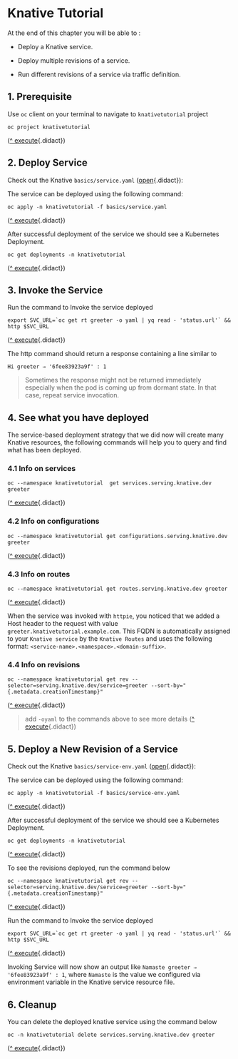 # Knative Tutorial

At the end of this chapter you will be able to :

- Deploy a Knative service.

- Deploy multiple revisions of a service.

- Run different revisions of a service via traffic definition.

## 1. Prerequisite

Use `oc` client on your terminal to navigate to `knativetutorial` project

```
oc project knativetutorial
```
([^ execute](didact://?commandId=vscode.didact.sendNamedTerminalAString&text=ocTerm$$oc%20project%20knativetutorial&completion=Run%20oc%20project%20command. "Opens a new terminal and sends the command above"){.didact})

## 2. Deploy Service

Check out the Knative `basics/service.yaml` ([open](didact://?commandId=vscode.openFolder&projectFilePath=basics/service.yaml&completion=Opened%20the%20service.yaml%20file "Opens the basics/service.yaml file"){.didact}):

The service can be deployed using the following command:

```
oc apply -n knativetutorial -f basics/service.yaml
```
([^ execute](didact://?commandId=vscode.didact.sendNamedTerminalAString&text=knTerm$$oc%20apply%20-n%20knativetutorial%20-f%20basics/service.yaml&completion=Run%20oc%20apply%20command. "Opens a new terminal and sends the command above"){.didact})

After successful deployment of the service we should see a Kubernetes Deployment.

```
oc get deployments -n knativetutorial
```
([^ execute](didact://?commandId=vscode.didact.sendNamedTerminalAString&text=ocTerm$$oc%20get%20deployments%20-n%20knativetutorial&completion=Run%20oc%20get%20deployments%20command. "Opens a new terminal and sends the command above"){.didact})

## 3. Invoke the Service

Run the command to Invoke the service deployed
```
export SVC_URL=`oc get rt greeter -o yaml | yq read - 'status.url'` && http $SVC_URL
```
([^ execute](didact://?commandId=vscode.didact.sendNamedTerminalAString&text=curlTerm$$export%20SVC_URL%3D%60oc%20get%20rt%20greeter%20-o%20yaml%20%7C%20yq%20read%20-%20%27status.url%27%60%20%26%26%20http%20%24SVC_URL%0A&completion=Invoke%20Knative%20deployment. "Opens a new terminal and sends the command above"){.didact})

The http command should return a response containing a line similar to 
```
Hi greeter ⇒ '6fee83923a9f' : 1
```

> Sometimes the response might not be returned immediately especially when the pod is coming up from dormant state. In that case, repeat service invocation.

## 4. See what you have deployed

The service-based deployment strategy that we did now will create many Knative resources, the following commands will help you to query and find what has been deployed.

### 4.1 Info on services
```
oc --namespace knativetutorial  get services.serving.knative.dev greeter
```
([^ execute](didact://?commandId=vscode.didact.sendNamedTerminalAString&text=ocTerm$$oc%20--namespace%20knativetutorial%20get%20services.serving.knative.dev%20greeter&completion=Run%20oc%20get%20kn-services%20command. "Opens a new terminal and sends the command above"){.didact})

### 4.2 Info on configurations

```
oc --namespace knativetutorial get configurations.serving.knative.dev greeter
```
([^ execute](didact://?commandId=vscode.didact.sendNamedTerminalAString&text=ocTerm$$oc%20--namespace%20knativetutorial%20get%20configurations.serving.knative.dev%20greeter&completion=Run%20oc%20get%20kn-config%20command. "Opens a new terminal and sends the command above"){.didact})

### 4.3 Info on routes

```
oc --namespace knativetutorial get routes.serving.knative.dev greeter
```
([^ execute](didact://?commandId=vscode.didact.sendNamedTerminalAString&text=ocTerm$$oc%20--namespace%20knativetutorial%20get%20routes.serving.knative.dev%20greeter&completion=Run%20oc%20get%20kn-routes%20command. "Opens a new terminal and sends the command above"){.didact})

When the service was invoked with `httpie`, you noticed that we added a Host header to the request with value `greeter.knativetutorial.example.com`. This FQDN is automatically assigned to your `Knative service` by the `Knative Routes` and uses the following format: `<service-name>.<namespace>.<domain-suffix>`.

### 4.4 Info on revisions

```
oc --namespace knativetutorial get rev --selector=serving.knative.dev/service=greeter --sort-by="{.metadata.creationTimestamp}"
```
([^ execute](didact://?commandId=vscode.didact.sendNamedTerminalAString&text=ocTerm$$oc%20--namespace%20knativetutorial%20get%20rev%20--selector%3Dserving.knative.dev%2Fservice%3Dgreeter%20--sort-by%3D%22%7B.metadata.creationTimestamp%7D%22%0A&completion=Run%20oc%20get%20kn-services%20command. "Opens a new terminal and sends the command above"){.didact})

>add `-oyaml` to the commands above to see more details
([^ execute](didact://?commandId=vscode.didact.sendNamedTerminalAString&text=ocTerm$$oc%20--namespace%20knativetutorial%20get%20rev%20--selector%3Dserving.knative.dev%2Fservice%3Dgreeter%20--sort-by%3D%22%7B.metadata.creationTimestamp%7D%22%20-oyaml&completion=Run%20oc%20get%20kn-services%20command. "Opens a new terminal and sends the command above"){.didact})

## 5. Deploy a New Revision of a Service

Check out the Knative `basics/service-env.yaml` ([open](didact://?commandId=vscode.openFolder&projectFilePath=basics/service-env.yaml&completion=Opened%20the%20service-env.yaml%20file "Opens the basics/service-env.yaml file"){.didact}):

The service can be deployed using the following command:

```
oc apply -n knativetutorial -f basics/service-env.yaml
```
([^ execute](didact://?commandId=vscode.didact.sendNamedTerminalAString&text=knTerm$$oc%20apply%20-n%20knativetutorial%20-f%20basics/service-env.yaml&completion=Run%20oc%20apply%20command. "Opens a new terminal and sends the command above"){.didact})

After successful deployment of the service we should see a Kubernetes Deployment.

```
oc get deployments -n knativetutorial
```
([^ execute](didact://?commandId=vscode.didact.sendNamedTerminalAString&text=ocTerm$$oc%20get%20deployments%20-n%20knativetutorial&completion=Run%20oc%20get%20deployments%20command. "Opens a new terminal and sends the command above"){.didact})

To see the revisions deployed, run the command below

```
oc --namespace knativetutorial get rev --selector=serving.knative.dev/service=greeter --sort-by="{.metadata.creationTimestamp}"
```
([^ execute](didact://?commandId=vscode.didact.sendNamedTerminalAString&text=ocTerm$$oc%20--namespace%20knativetutorial%20get%20rev%20--selector%3Dserving.knative.dev%2Fservice%3Dgreeter%20--sort-by%3D%22%7B.metadata.creationTimestamp%7D%22%0A&completion=Run%20oc%20get%20kn-services%20command. "Opens a new terminal and sends the command above"){.didact})

Run the command to Invoke the service deployed
```
export SVC_URL=`oc get rt greeter -o yaml | yq read - 'status.url'` && http $SVC_URL
```
([^ execute](didact://?commandId=vscode.didact.sendNamedTerminalAString&text=curlTerm$$export%20SVC_URL%3D%60oc%20get%20rt%20greeter%20-o%20yaml%20%7C%20yq%20read%20-%20%27status.url%27%60%20%26%26%20http%20%24SVC_URL%0A&completion=Invoke%20Knative%20deployment. "Opens a new terminal and sends the command above"){.didact})

Invoking Service will now show an output like `Namaste greeter ⇒ '6fee83923a9f' : 1`, where `Namaste` is the value we configured via environment variable in the Knative service resource file.

## 6. Cleanup

You can delete the deployed knative service using the command below

```
oc -n knativetutorial delete services.serving.knative.dev greeter
```
([^ execute](didact://?commandId=vscode.didact.sendNamedTerminalAString&text=ocTerm$$oc%20--namespace%20knativetutorial%20delete%20services.serving.knative.dev%20greeter&completion=Run%20oc%20delete%20kn-services%20command. "Opens a new terminal and sends the command above"){.didact})